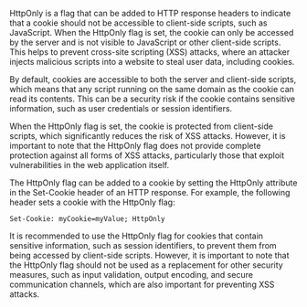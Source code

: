 HttpOnly is a flag that can be added to HTTP response headers to indicate that a cookie should not be accessible to client-side scripts, such as JavaScript. When the HttpOnly flag is set, the cookie can only be accessed by the server and is not visible to JavaScript or other client-side scripts. This helps to prevent cross-site scripting (XSS) attacks, where an attacker injects malicious scripts into a website to steal user data, including cookies.

By default, cookies are accessible to both the server and client-side scripts, which means that any script running on the same domain as the cookie can read its contents. This can be a security risk if the cookie contains sensitive information, such as user credentials or session identifiers.

When the HttpOnly flag is set, the cookie is protected from client-side scripts, which significantly reduces the risk of XSS attacks. However, it is important to note that the HttpOnly flag does not provide complete protection against all forms of XSS attacks, particularly those that exploit vulnerabilities in the web application itself.

The HttpOnly flag can be added to a cookie by setting the HttpOnly attribute in the Set-Cookie header of an HTTP response. For example, the following header sets a cookie with the HttpOnly flag:

```
Set-Cookie: myCookie=myValue; HttpOnly
```

It is recommended to use the HttpOnly flag for cookies that contain sensitive information, such as session identifiers, to prevent them from being accessed by client-side scripts. However, it is important to note that the HttpOnly flag should not be used as a replacement for other security measures, such as input validation, output encoding, and secure communication channels, which are also important for preventing XSS attacks.